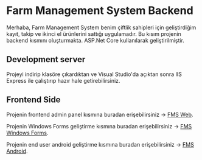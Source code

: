 # Farm Management System Backend

Merhaba, Farm Management System benim çiftlik sahipleri için geliştirdiğim kayıt, takip ve ikinci el ürünlerini sattığı uygulamadır. Bu kısım projenin backend kısmını oluşturmakta. ASP.Net Core kullanılarak geliştirilmiştir.

## Development server

Projeyi indirip klasöre çıkardıktan ve Visual Studio'da açıktan sonra IIS Express ile çalıştırıp hazır hale getirebilirsiniz.

## Frontend Side

Projenin frontend admin panel kısmına buradan erişebilirsiniz -> [FMS Web](https://github.com/farukkardas/fms-frontend).

Projenin Windows Forms geliştirme kısmına buradan erişebilirsiniz -> [FMS Windows Forms](https://github.com/farukkardas/FMSWinForms).

Projenin end user android geliştirme kısmına buradan erişebilirsiniz -> [FMS Android](https://github.com/farukkardas/fms_flutter).

